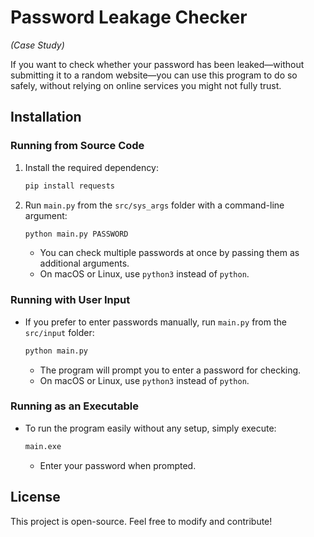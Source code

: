 # Password Leakage Checker  

*(Case Study)*  

If you want to check whether your password has been leaked—without submitting it to a random website—you can use this program to do so safely, without relying on online services you might not fully trust.  

## Installation  

### Running from Source Code  
1. Install the required dependency:  

   ```bash
   pip install requests
   ```  

2. Run `main.py` from the `src/sys_args` folder with a command-line argument:  

   ```bash
   python main.py PASSWORD
   ```  

   - You can check multiple passwords at once by passing them as additional arguments.  
   - On macOS or Linux, use `python3` instead of `python`.  

### Running with User Input  
- If you prefer to enter passwords manually, run `main.py` from the `src/input` folder:  

   ```bash
   python main.py
   ```  

   - The program will prompt you to enter a password for checking.  
   - On macOS or Linux, use `python3` instead of `python`.  

### Running as an Executable  
- To run the program easily without any setup, simply execute:  

   ```bash
   main.exe
   ```  

   - Enter your password when prompted.  

## License  
This project is open-source. Feel free to modify and contribute!  